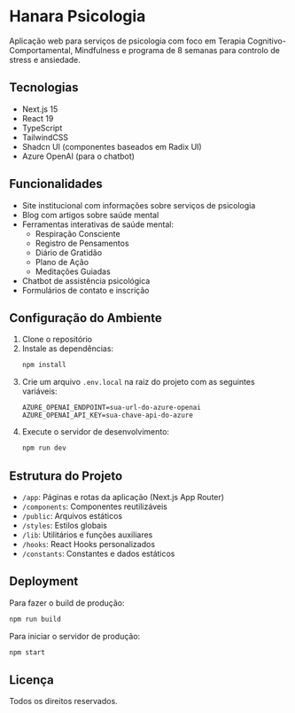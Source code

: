 # Hanara Psicologia

Aplicação web para serviços de psicologia com foco em Terapia Cognitivo-Comportamental, Mindfulness e programa de 8 semanas para controlo de stress e ansiedade.

## Tecnologias

- Next.js 15
- React 19
- TypeScript
- TailwindCSS
- Shadcn UI (componentes baseados em Radix UI)
- Azure OpenAI (para o chatbot)

## Funcionalidades

- Site institucional com informações sobre serviços de psicologia
- Blog com artigos sobre saúde mental
- Ferramentas interativas de saúde mental:
  - Respiração Consciente
  - Registro de Pensamentos
  - Diário de Gratidão
  - Plano de Ação
  - Meditações Guiadas
- Chatbot de assistência psicológica
- Formulários de contato e inscrição

## Configuração do Ambiente

1. Clone o repositório
2. Instale as dependências:
   ```bash
   npm install
   ```
3. Crie um arquivo `.env.local` na raiz do projeto com as seguintes variáveis:
   ```
   AZURE_OPENAI_ENDPOINT=sua-url-do-azure-openai
   AZURE_OPENAI_API_KEY=sua-chave-api-do-azure
   ```
4. Execute o servidor de desenvolvimento:
   ```bash
   npm run dev
   ```

## Estrutura do Projeto

- `/app`: Páginas e rotas da aplicação (Next.js App Router)
- `/components`: Componentes reutilizáveis
- `/public`: Arquivos estáticos
- `/styles`: Estilos globais
- `/lib`: Utilitários e funções auxiliares
- `/hooks`: React Hooks personalizados
- `/constants`: Constantes e dados estáticos

## Deployment

Para fazer o build de produção:

```bash
npm run build
```

Para iniciar o servidor de produção:

```bash
npm start
```

## Licença

Todos os direitos reservados. 